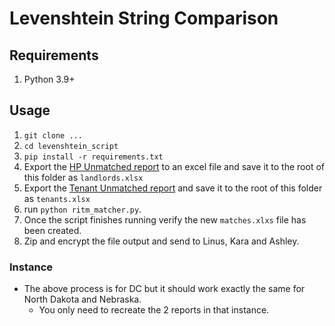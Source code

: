 # Levenshtein String Comparison

## Requirements

1. Python 3.9+

## Usage

1. `git clone ...`
2. `cd levenshtein_script`
3. `pip install -r requirements.txt`
4. Export the [HP Unmatched report](https://dcerapprod.servicenowservices.com/sys_report_template.do?jvar_report_id=d8c6ed561b1c74109704dd39bc4bcb72) to an excel file and save it to the root of this folder as `landlords.xlsx`
5. Export the [Tenant Unmatched report](https://dcerapprod.servicenowservices.com/sys_report_template.do?jvar_report_id=8241d2e41b6434509704dd39bc4bcb4c) and save it to the root of this folder as `tenants.xlsx`
6. run `python ritm_matcher.py`.
7. Once the script finishes running verify the new `matches.xlxs` file has been created.
8. Zip and encrypt the file output and send to Linus, Kara and Ashley.

### Instance

- The above process is for DC but it should work exactly the same for North Dakota and Nebraska.
  - You only need to recreate the 2 reports in that instance.
